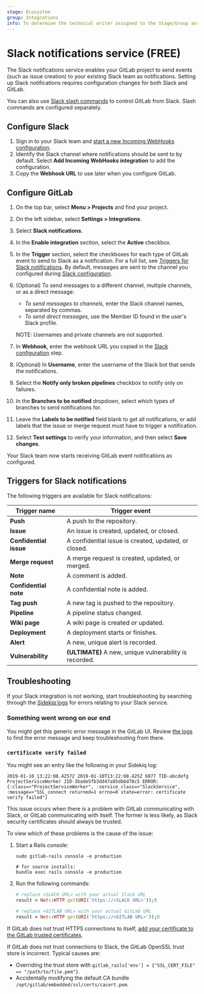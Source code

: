 ```yaml
---
stage: Ecosystem
group: Integrations
info: To determine the technical writer assigned to the Stage/Group associated with this page, see https://about.gitlab.com/handbook/engineering/ux/technical-writing/#assignments
---
```


# Slack notifications service **(FREE)**

The Slack notifications service enables your GitLab project to send events
(such as issue creation) to your existing Slack team as notifications. Setting up
Slack notifications requires configuration changes for both Slack and GitLab.

You can also use [Slack slash commands](slack_slash_commands.md)
to control GitLab from Slack. Slash commands are configured separately.

## Configure Slack

1. Sign in to your Slack team and [start a new Incoming WebHooks configuration](https://my.slack.com/services/new/incoming-webhook).
1. Identify the Slack channel where notifications should be sent to by default.
   Select **Add Incoming WebHooks integration** to add the configuration.
1. Copy the **Webhook URL** to use later when you configure GitLab.

## Configure GitLab

1. On the top bar, select **Menu > Projects** and find your project.
1. On the left sidebar, select **Settings > Integrations**.
1. Select **Slack notifications**.
1. In the **Enable integration** section, select the **Active** checkbox.
1. In the **Trigger** section, select the checkboxes for each type of GitLab
   event to send to Slack as a notification. For a full list, see
   [Triggers for Slack notifications](#triggers-for-slack-notifications).
   By default, messages are sent to the channel you configured during
   [Slack configuration](#configure-slack).
1. (Optional) To send messages to a different channel, multiple channels, or as
   a direct message:
   - *To send messages to channels,* enter the Slack channel names, separated by
     commas.
   - *To send direct messages,* use the Member ID found in the user's Slack profile.

   NOTE:
   Usernames and private channels are not supported.

1. In **Webhook**, enter the webhook URL you copied in the
   [Slack configuration](#configure-slack) step.
1. (Optional) In **Username**, enter the username of the Slack bot that sends
   the notifications.
1. Select the **Notify only broken pipelines** checkbox to notify only on failures.
1. In the **Branches to be notified** dropdown, select which types of branches
   to send notifications for.
1. Leave the **Labels to be notified** field blank to get all notifications, or
   add labels that the issue or merge request must have to trigger a
   notification.
1. Select **Test settings** to verify your information, and then select
   **Save changes**.

Your Slack team now starts receiving GitLab event notifications as configured.

## Triggers for Slack notifications

The following triggers are available for Slack notifications:

| Trigger name             | Trigger event                                           |
| ------------------------ | ------------------------------------------------------  |
| **Push**                 | A push to the repository.                               |
| **Issue**                | An issue is created, updated, or closed.                |
| **Confidential issue**   | A confidential issue is created, updated, or closed.    |
| **Merge request**        | A merge request is created, updated, or merged.         |
| **Note**                 | A comment is added.                                     |
| **Confidential note**    | A confidential note is added.                           |
| **Tag push**             | A new tag is pushed to the repository.                  |
| **Pipeline**             | A pipeline status changed.                              |
| **Wiki page**            | A wiki page is created or updated.                      |
| **Deployment**           | A deployment starts or finishes.                        |
| **Alert**                | A new, unique alert is recorded.                        |
| **Vulnerability**        | **(ULTIMATE)** A new, unique vulnerability is recorded. |

## Troubleshooting

If your Slack integration is not working, start troubleshooting by
searching through the [Sidekiq logs](../../../administration/logs.md#sidekiqlog)
for errors relating to your Slack service.

### Something went wrong on our end

You might get this generic error message in the GitLab UI.
Review [the logs](../../../administration/logs.md#productionlog) to find
the error message and keep troubleshooting from there.

### `certificate verify failed`

You might see an entry like the following in your Sidekiq log:

```plaintext
2019-01-10_13:22:08.42572 2019-01-10T13:22:08.425Z 6877 TID-abcdefg ProjectServiceWorker JID-3bade5fb3dd47a85db6d78c5 ERROR: {:class=>"ProjectServiceWorker", :service_class=>"SlackService", :message=>"SSL_connect returned=1 errno=0 state=error: certificate verify failed"}
```

This issue occurs when there is a problem with GitLab communicating with Slack,
or GitLab communicating with itself.
The former is less likely, as Slack security certificates should always be trusted.

To view which of these problems is the cause of the issue:

1. Start a Rails console:

   ```shell
   sudo gitlab-rails console -e production

   # for source installs:
   bundle exec rails console -e production
   ```

1. Run the following commands:

   ```ruby
   # replace <SLACK URL> with your actual Slack URL
   result = Net::HTTP.get(URI('https://<SLACK URL>'));0

   # replace <GITLAB URL> with your actual GitLab URL
   result = Net::HTTP.get(URI('https://<GITLAB URL>'));0
   ```

If GitLab does not trust HTTPS connections to itself,
[add your certificate to the GitLab trusted certificates](https://docs.gitlab.com/omnibus/settings/ssl.html#install-custom-public-certificates).

If GitLab does not trust connections to Slack,
the GitLab OpenSSL trust store is incorrect. Typical causes are:

- Overriding the trust store with `gitlab_rails['env'] = {"SSL_CERT_FILE" => "/path/to/file.pem"}`.
- Accidentally modifying the default CA bundle `/opt/gitlab/embedded/ssl/certs/cacert.pem`.
